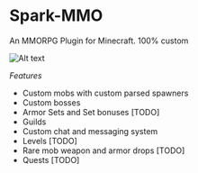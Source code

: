 # Spark-MMO

An MMORPG Plugin for Minecraft. 100% custom


![Alt text](http://static1.squarespace.com/static/52e5c2d5e4b0f20972c6d5cd/t/530373fce4b07059d214158d/1392746028532/Content+In+Development.png "Development Status")


*Features*
- Custom mobs with custom parsed spawners
- Custom bosses
- Armor Sets and Set bonuses [TODO]
- Guilds
- Custom chat and messaging system
- Levels [TODO]
- Rare mob weapon and armor drops [TODO]
- Quests [TODO]
